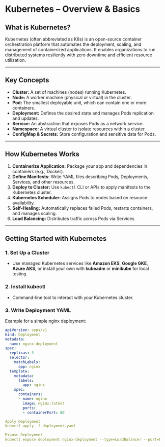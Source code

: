 # Kubernetes – Overview & Basics

## What is Kubernetes?

Kubernetes (often abbreviated as K8s) is an open-source container orchestration platform that automates the deployment, scaling, and management of containerized applications. It enables organizations to run distributed systems resiliently with zero downtime and efficient resource utilization.

---

## Key Concepts

- **Cluster:** A set of machines (nodes) running Kubernetes.  
- **Node:** A worker machine (physical or virtual) in the cluster.  
- **Pod:** The smallest deployable unit, which can contain one or more containers.  
- **Deployment:** Defines the desired state and manages Pods replication and updates.  
- **Service:** An abstraction that exposes Pods as a network service.  
- **Namespace:** A virtual cluster to isolate resources within a cluster.  
- **ConfigMap & Secrets:** Store configuration and sensitive data for Pods.  

---

## How Kubernetes Works

1. **Containerize Application:** Package your app and dependencies in containers (e.g., Docker).  
2. **Define Manifests:** Write YAML files describing Pods, Deployments, Services, and other resources.  
3. **Deploy to Cluster:** Use `kubectl` CLI or APIs to apply manifests to the Kubernetes cluster.  
4. **Kubernetes Scheduler:** Assigns Pods to nodes based on resource availability.  
5. **Self-Healing:** Automatically replaces failed Pods, restarts containers, and manages scaling.  
6. **Load Balancing:** Distributes traffic across Pods via Services.  

---

## Getting Started with Kubernetes

### 1. Set Up a Cluster

- Use managed Kubernetes services like **Amazon EKS**, **Google GKE**, **Azure AKS**, or install your own with **kubeadm** or **minikube** for local testing.

### 2. Install kubectl

- Command-line tool to interact with your Kubernetes cluster.

### 3. Write Deployment YAML

Example for a simple nginx deployment:
```yaml
apiVersion: apps/v1
kind: Deployment
metadata:
  name: nginx-deployment
spec:
  replicas: 3
  selector:
    matchLabels:
      app: nginx
  template:
    metadata:
      labels:
        app: nginx
    spec:
      containers:
      - name: nginx
        image: nginx:latest
        ports:
        - containerPort: 80

Apply Deployment
kubectl apply -f deployment.yaml

Expose Deployment
kubectl expose deployment nginx-deployment --type=LoadBalancer --port=80
